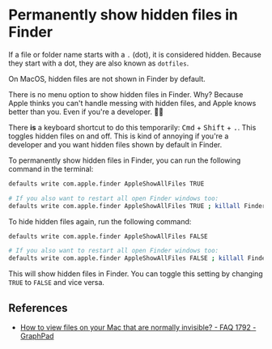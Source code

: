 # Permanently show hidden files in Finder

If a file or folder name starts with a `.` (dot), it is considered hidden. Because they start with a dot, they are also known as `dotfiles`.

On MacOS, hidden files are not shown in Finder by default.

There is no menu option to show hidden files in Finder. Why? Because Apple thinks you can't handle messing with hidden files, and Apple knows better than you. Even if you're a developer. 🤷‍♂ ️

There **is** a keyboard shortcut to do this temporarily: <kbd>Cmd</kbd> + <kbd>Shift</kbd> + <kbd>.</kbd>. This toggles hidden files on and off. This is kind of annoying if you're a developer and you want hidden files shown by default in Finder.

To permanently show hidden files in Finder, you can run the following command in the terminal:

```bash
defaults write com.apple.finder AppleShowAllFiles TRUE

# If you also want to restart all open Finder windows too:
defaults write com.apple.finder AppleShowAllFiles TRUE ; killall Finder
```

To hide hidden files again, run the following command:

```bash
defaults write com.apple.finder AppleShowAllFiles FALSE

# If you also want to restart all open Finder windows too:
defaults write com.apple.finder AppleShowAllFiles FALSE ; killall Finder
```

This will show hidden files in Finder. You can toggle this setting by changing `TRUE` to `FALSE` and vice versa.

## References

- [How to view files on your Mac that are normally invisible? - FAQ 1792 - GraphPad](https://www.graphpad.com/support/faq/how-to-view-files-on-your-mac-that-are-normally-invisible/#:~:text=Method%203.%20Use%20Terminal)
